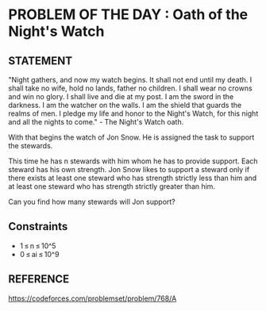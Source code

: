 # PROBLEM OF THE DAY : Oath of the Night's Watch
## STATEMENT 

"Night gathers, and now my watch begins. It shall not end until my death. I shall take no wife, hold no lands, father no children. I shall wear
no crowns and win no glory. I shall live and die at my post. I am the sword in the darkness. I am the watcher on the walls. I am the shield
that guards the realms of men. I pledge my life and honor to the Night's Watch, for this night and all the nights to come." - The Night's
Watch oath.<br>

With that begins the watch of Jon Snow. He is assigned the task to support the stewards.<br>

This time he has n stewards with him whom he has to provide support. Each steward has his own strength. Jon Snow likes to support a
steward only if there exists at least one steward who has strength strictly less than him and at least one steward who has strength strictly
greater than him.<br>

Can you find how many stewards will Jon support?
## Constraints

* 1 ≤ n ≤ 10^5
* 0 ≤ ai ≤ 10^9

## REFERENCE

https://codeforces.com/problemset/problem/768/A